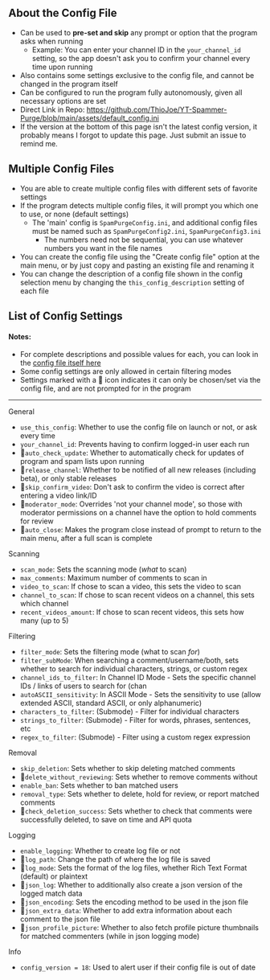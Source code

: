 ## About the Config File
* Can be used to **pre-set and skip** any prompt or option that the program asks when running
   * Example: You can enter your channel ID in the `your_channel_id` setting, so the app doesn't ask you to confirm your channel every time upon running
* Also contains some settings exclusive to the config file, and cannot be changed in the program itself
* Can be configured to run the program fully autonomously, given all necessary options are set
* Direct Link in Repo: https://github.com/ThioJoe/YT-Spammer-Purge/blob/main/assets/default_config.ini
* If the version at the bottom of this page isn't the latest config version, it probably means I forgot to update this page. Just submit an issue to remind me.

## Multiple Config Files
* You are able to create multiple config files with different sets of favorite settings
* If the program detects multiple config files, it will prompt you which one to use, or none (default settings)
   * The 'main' config is `SpamPurgeConfig.ini`, and additional config files must be named such as `SpamPurgeConfig2.ini`, `SpamPurgeConfig3.ini`
      * The numbers need not be sequential, you can use whatever numbers you want in the file names
* You can create the config file using the "Create config file" option at the main menu, or by just copy and pasting an existing file and renaming it
* You can change the description of a config file shown in the config selection menu by changing the `this_config_description` setting of each file

## List of Config Settings
#### Notes: 
* For complete descriptions and possible values for each, you can look in the [config file itself here](https://github.com/ThioJoe/YT-Spammer-Purge/blob/main/assets/default_config.ini)
* Some config settings are only allowed in certain filtering modes
* Settings marked with a 📝 icon indicates it can only be chosen/set via the config file, and are not prompted for in the program
***

General

* `use_this_config`: Whether to use the config file on launch or not, or ask every time
* `your_channel_id`: Prevents having to confirm logged-in user each run
* 📝`auto_check_update`: Whether to automatically check for updates of program and spam lists upon running
* 📝`release_channel`: Whether to be notified of all new releases (including beta), or only stable releases
* 📝`skip_confirm_video`: Don't ask to confirm the video is correct after entering a video link/ID
* 📝`moderator_mode`: Overrides 'not your channel mode', so those with moderator permissions on a channel have the option to hold comments for review
* 📝`auto_close`: Makes the program close instead of prompt to return to the main menu, after a full scan is complete

Scanning

* `scan_mode`: Sets the scanning mode (_what_ to scan)
* `max_comments`: Maximum number of comments to scan in 
* `video_to_scan`: If chose to scan a video, this sets the video to scan
* `channel_to_scan`: If chose to scan recent videos on a channel, this sets which channel
* `recent_videos_amount`: If chose to scan recent videos, this sets how many (up to 5)

Filtering

* `filter_mode`: Sets the filtering mode (what to scan _for_)
* `filter_subMode`: When searching a comment/username/both, sets whether to search for individual characters, strings, or custom regex
* `channel_ids_to_filter`: In Channel ID Mode - Sets the specific channel IDs / links of users to search for (chan
* `autoASCII_sensitivity`: In ASCII Mode - Sets the sensitivity to use (allow extended ASCII, standard ASCII, or only alphanumeric)
* `characters_to_filter`: (Submode) - Filter for individual characters
* `strings_to_filter`: (Submode) - Filter for words, phrases, sentences, etc
* `regex_to_filter`: (Submode) - Filter using a custom regex expression


Removal

* `skip_deletion`: Sets whether to skip deleting matched comments
* 📝`delete_without_reviewing`: Sets whether to remove comments without 
* `enable_ban`: Sets whether to ban matched users
* `removal_type`: Sets whether to delete, hold for review, or report matched comments
* 📝`check_deletion_success`: Sets whether to check that comments were successfully deleted, to save on time and API quota

Logging
* `enable_logging`: Whether to create log file or not
* 📝`log_path`: Change the path of where the log file is saved
* 📝`log_mode`: Sets the format of the log files, whether Rich Text Format (default) or plaintext
* 📝`json_log`: Whether to additionally also create a json version of the logged match data
* 📝`json_encoding`: Sets the encoding method to be used in the json file
* 📝`json_extra_data`: Whether to add extra information about each comment to the json file
* 📝`json_profile_picture`: Whether to also fetch profile picture thumbnails for matched commenters (while in json logging mode)

Info

* `config_version = 18`: Used to alert user if their config file is out of date